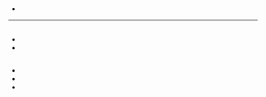 # 

## 

[]()



> 

## 



> 



> 



> 



> >





> 



> 



> 



> 



> 



> 



> 



> 



> 



> 



> 



> 



> 





> 



> 



> 

> 



> 



> 



> 



> 

> 



> 

## 



- 

---



> 







> > 
> 
> 
> 
> >

> >



> >

> >





> >



## 

[]()[]()



- 

- 

## 

- []()
- []()
- []()

